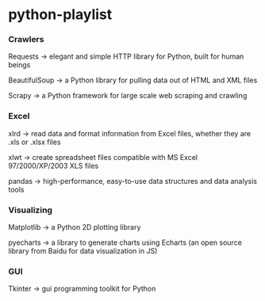 # python-playlist

### Crawlers

Requests -> elegant and simple HTTP library for Python, built for human beings

BeautifulSoup -> a Python library for pulling data out of HTML and XML files

Scrapy -> a Python framework for large scale web scraping and crawling

### Excel

xlrd -> read data and format information from Excel files, whether they are .xls or .xlsx files

xlwt -> create spreadsheet files compatible with MS Excel 97/2000/XP/2003 XLS files

pandas -> high-performance, easy-to-use data structures and data analysis tools

### Visualizing

Matplotlib -> a Python 2D plotting library

pyecharts -> a library to generate charts using Echarts (an open source library from Baidu for data visualization in JS)

### GUI

Tkinter -> gui programming toolkit for Python
